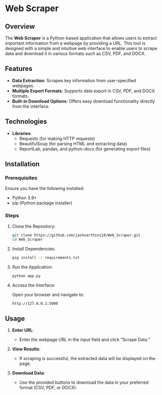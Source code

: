 # Web Scraper

## Overview

The **Web Scraper** is a Python-based application that allows users to extract important information from a webpage by providing a URL. This tool is designed with a simple and intuitive web interface to enable users to scrape data and download it in various formats such as CSV, PDF, and DOCX.

## Features

- **Data Extraction**: Scrapes key information from user-specified webpages.
- **Multiple Export Formats**: Supports data export in CSV, PDF, and DOCX formats.
- **Built-in Download Options**: Offers easy download functionality directly from the interface.

## Technologies

- **Libraries**:
  - Requests (for making HTTP requests)
  - BeautifulSoup (for parsing HTML and extracting data)
  - ReportLab, pandas, and python-docx (for generating export files)

## Installation

### Prerequisites

Ensure you have the following installed:

- Python 3.9+
- pip (Python package installer)

### Steps

1. Clone the Repository:

   ```bash
   git clone https://github.com/jashvarthini18/Web_Scraper.git
   cd Web_Scraper
   ```

2. Install Dependencies:

   ```bash
   pip install -r requirements.txt
   ```

3. Run the Application:

   ```bash
   python app.py
   ```

4. Access the Interface:

   Open your browser and navigate to:

   ```
   http://127.0.0.1:5000
   ```

## Usage

1. **Enter URL**:
   - Enter the webpage URL in the input field and click "Scrape Data."

2. **View Results**:
   - If scraping is successful, the extracted data will be displayed on the page.

3. **Download Data**:
   - Use the provided buttons to download the data in your preferred format (CSV, PDF, or DOCX).
